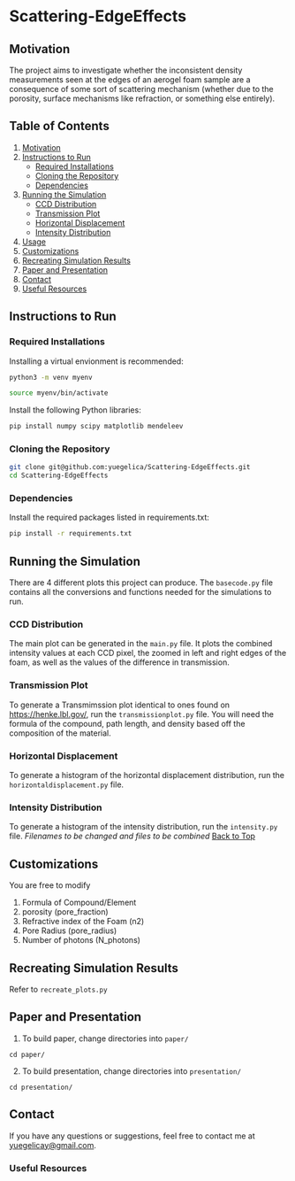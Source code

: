 # Scattering-EdgeEffects
## Motivation
The project aims to investigate whether the inconsistent density measurements seen at the edges of an aerogel foam sample are a consequence of some sort of scattering mechanism (whether due to the porosity, surface mechanisms like refraction, or something else entirely). 
## Table of Contents
1. [Motivation](#motivation)  
2. [Instructions to Run](#instructions-to-run)  
   - [Required Installations](#required-installations)  
   - [Cloning the Repository](#cloning-the-repository)  
   - [Dependencies](#dependencies)  
3. [Running the Simulation](#running-the-simulation)  
   - [CCD Distribution](#ccd-distribution)  
   - [Transmission Plot](#transmission-plot)  
   - [Horizontal Displacement](#horizontal-displacement)  
   - [Intensity Distribution](#intensity-distribution)  
4. [Usage](#usage)  
5. [Customizations](#customizations)  
6. [Recreating Simulation Results](#recreating-simulation-results)  
7. [Paper and Presentation](#paper-and-presentation)  
8. [Contact](#contact)  
9. [Useful Resources](#useful-resources)
## Instructions to Run
### Required Installations
Installing a virtual envionment is recommended:
```bash
python3 -m venv myenv
```
```bash
source myenv/bin/activate
```
Install the following Python libraries:

```bash
pip install numpy scipy matplotlib mendeleev
```
### Cloning the Repository
```bash
git clone git@github.com:yuegelica/Scattering-EdgeEffects.git
cd Scattering-EdgeEffects
```
### Dependencies
Install the required packages listed in requirements.txt:
```bash
pip install -r requirements.txt
```

## Running the Simulation
There are 4 different plots this project can produce. The `basecode.py` file contains all the conversions and functions needed for the simulations to run.
### CCD Distribution
The main plot can be generated in the `main.py` file. It plots the combined intensity values at each CCD pixel, the zoomed in left and right edges of the foam, as well as the values of the difference in transmission.
### Transmission Plot
To generate a Transmimssion plot identical to ones found on https://henke.lbl.gov/, run the `transmissionplot.py` file. You will need the formula of the compound, path length, and density based off the composition of the material. 
### Horizontal Displacement
To generate a histogram of the horizontal displacement distribution, run the `horizontaldisplacement.py` file. 
### Intensity Distribution
To generate a histogram of the intensity distribution, run the `intensity.py` file. 
*Filenames to be changed and files to be combined*
[Back to Top](#table-of-contents)
## Customizations
You are free to modify
1. Formula of Compound/Element
2. porosity (pore_fraction)
3. Refractive index of the Foam (n2)
4. Pore Radius (pore_radius)
5. Number of photons (N_photons)
## Recreating Simulation Results
Refer to `recreate_plots.py`
## Paper and Presentation
1. To build paper, change directories into `paper/`
```
cd paper/
```
2. To build presentation, change directories into `presentation/`
```
cd presentation/
```
## Contact
If you have any questions or suggestions, feel free to contact me at yuegelicay@gmail.com.

### Useful Resources

